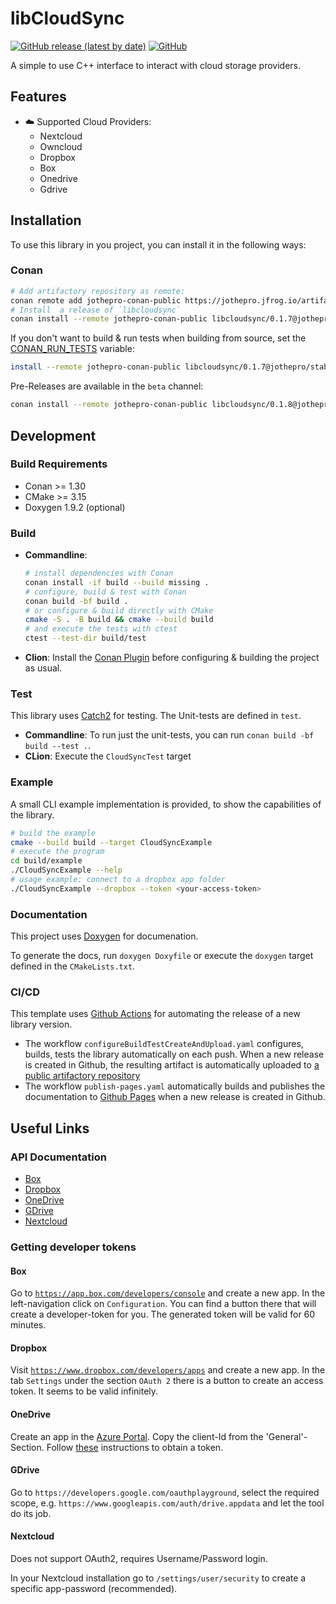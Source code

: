 # libCloudSync

[![GitHub release (latest by date)](https://img.shields.io/github/v/release/jothepro/libcloudsync)](https://github.com/jothepro/libcloudsync/releases/latest)
[![GitHub](https://img.shields.io/github/license/jothepro/libcloudsync)](https://github.com/jothepro/libcloudsync/blob/main/LICENSE)

A simple to use C++ interface to interact with cloud storage providers.

## Features

- ☁️ Supported Cloud Providers:
  - Nextcloud
  - Owncloud
  - Dropbox
  - Box
  - Onedrive
  - Gdrive
  

## Installation

To use this library in you project, you can install it in the following ways:

### Conan
```sh
# Add artifactory repository as remote:
conan remote add jothepro-conan-public https://jothepro.jfrog.io/artifactory/api/conan/conan-public
# Install  a release of `libcloudsync`
conan install --remote jothepro-conan-public libcloudsync/0.1.7@jothepro/stable
```

If you don't want to build & run tests when building from source, set the [CONAN_RUN_TESTS](https://docs.conan.io/en/latest/reference/env_vars.html#conan-run-tests) variable:
```sh
install --remote jothepro-conan-public libcloudsync/0.1.7@jothepro/stable -e CONAN_RUN_TESTS=0
```

Pre-Releases are available in the `beta` channel:
```sh
conan install --remote jothepro-conan-public libcloudsync/0.1.8@jothepro/beta
```
   

## Development

### Build Requirements

- Conan >= 1.30
- CMake >= 3.15
- Doxygen 1.9.2 (optional)

### Build

- **Commandline**:
  ```sh
  # install dependencies with Conan
  conan install -if build --build missing .
  # configure, build & test with Conan
  conan build -bf build .
  # or configure & build directly with CMake
  cmake -S . -B build && cmake --build build
  # and execute the tests with ctest
  ctest --test-dir build/test
  ```
- **Clion**: Install the [Conan Plugin](https://plugins.jetbrains.com/plugin/11956-conan) before configuring & building the project as usual.

### Test

This library uses [Catch2](https://github.com/catchorg/Catch2) for testing. The Unit-tests are defined in `test`.

- **Commandline**: To run just the unit-tests, you can run `conan build -bf build --test .`.
- **CLion**: Execute the `CloudSyncTest` target

### Example

A small CLI example implementation is provided, to show the capabilities of the library.

```bash
# build the example 
cmake --build build --target CloudSyncExample
# execute the program
cd build/example
./CloudSyncExample --help
# usage example: connect to a dropbox app folder
./CloudSyncExample --dropbox --token <your-access-token>
```

### Documentation

This project uses [Doxygen](https://www.doxygen.nl/index.html) for documenation.

To generate the docs, run `doxygen Doxyfile` or execute the `doxygen` target defined in the `CMakeLists.txt`.

### CI/CD

This template uses [Github Actions](https://github.com/features/actions) for automating the release of a new library version.

- The workflow `configureBuildTestCreateAndUpload.yaml` configures, builds, tests the library automatically on each push.
  When a new release is created in Github, the resulting artifact is automatically uploaded to [a public  artifactory repository](https://jothepro.jfrog.io/ui/repos/tree/General/conan-public%2F_%2Flibcloudsync)
- The workflow `publish-pages.yaml` automatically builds and publishes the documentation to [Github Pages](https://jothepro.github.io/libcloudsync/) when a new release is created in Github.


## Useful Links

### API Documentation

- [Box](https://developer.box.com/reference/)
- [Dropbox](https://www.dropbox.com/developers/documentation/http/documentation)
- [OneDrive](https://docs.microsoft.com/en-us/onedrive/developer/rest-api/)
- [GDrive](https://developers.google.com/drive/api/v3/reference)
- [Nextcloud](https://docs.nextcloud.com/server/18/developer_manual/client_apis/WebDAV/index.html)

### Getting developer tokens

#### Box

Go to [`https://app.box.com/developers/console`](https://app.box.com/developers/console) and create a new app. In the left-navigation click on `Configuration`. You can find a button there that will create a developer-token for you. The generated token will be valid for 60 minutes.

#### Dropbox

Visit [`https://www.dropbox.com/developers/apps`](https://www.dropbox.com/developers/apps) and create a new app. In the tab `Settings` under the section `OAuth 2` there is a button to create an access token. It seems to be valid infinitely.

#### OneDrive

Create an app in the [Azure Portal](https://portal.azure.com/). Copy the client-Id from the 'General'-Section.
Follow [these](https://docs.microsoft.com/en-us/onedrive/developer/rest-api/getting-started/graph-oauth?view=odsp-graph-online) instructions to obtain a token.

#### GDrive

Go to `https://developers.google.com/oauthplayground`, select the required scope, e.g. `https://www.googleapis.com/auth/drive.appdata` and let the tool do its job.

#### Nextcloud

Does not support OAuth2, requires Username/Password login.

In your Nextcloud installation go to `/settings/user/security` to create a specific app-password (recommended).